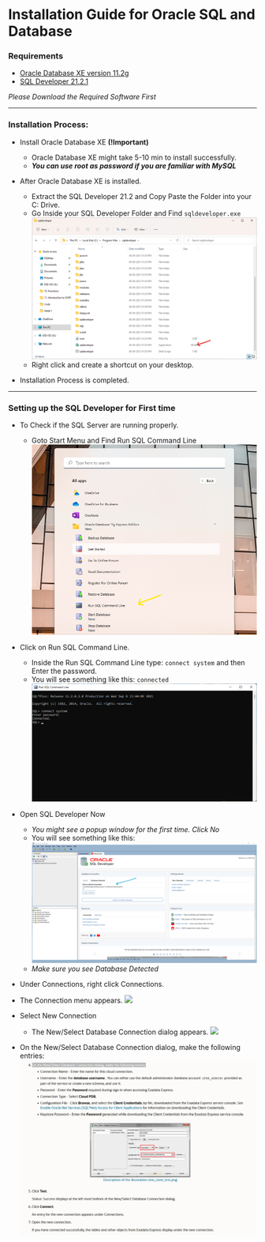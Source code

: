 # Installation Guide for Oracle SQL and Database

### Requirements
   - [Oracle Database XE version 11.2g](https://www.oracle.com/database/technologies/xe-prior-release-downloads.html)
   - [SQL Developer 21.2.1](https://www.oracle.com/tools/downloads/sqldev-downloads.html)

*Please Download the Required Software First*

---

### Installation Process:
- Install Oracle Database XE **(!Important)**
  - Oracle Database XE might take 5-10 min to install successfully.
  - ***You can use root as password if you are familiar with MySQL***

- After Oracle Database XE is installed.
  - Extract the SQL Developer 21.2 and Copy Paste the Folder into your C: Drive.
  - Go Inside your SQL Developer Folder and Find ```sqldeveloper.exe``` <img src="sql-dev.png">
  - Right click and create a shortcut on your desktop.

- Installation Process is completed.

---

### Setting up the SQL Developer for First time

- To Check if the SQL Server are running properly.
  - Goto Start Menu and Find Run SQL Command Line <img src="start-menu.png">

- Click on Run SQL Command Line.
  - Inside the Run SQL Command Line type:
    ```connect system``` and then Enter the password.
  - You will see something like this: ```connected```
    <img src="connected.png">

- Open SQL Developer Now
  - *You might see a popup window for the first time. Click No*
  - You will see something like this: <img src="check.png">
  - *Make sure you see Database Detected*

- Under Connections, right click Connections.
 - The Connection menu appears. <img src="https://docs.oracle.com/en/cloud/paas/exadata-express-cloud/csdbp/img/sqldev_conn.png">

- Select New Connection
  - The New/Select Database Connection dialog appears. <img src="https://docs.oracle.com/en/cloud/paas/exadata-express-cloud/csdbp/img/new_connection.png">

- On the New/Select Database Connection dialog, make the following entries:
  <img src="follow.png">